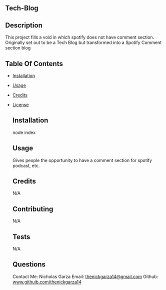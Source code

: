  ## Tech-Blog
  
 ## Description 
    
  This project fills a void in which spotify does not have comment section. Originally set out to be a Tech Blog but transformed into a Spotify Comment     section blog

  ## Table Of Contents
* [Installation](#installation)
* [Usage](#usage)
* [Credits](#credits)
* [License](#license)
  
  ## Installation 
    
    node index
  
  ## Usage 
    
    Gives people the opportunity to have a comment section for spotify podcast, etc.
  
  ## Credits 
    
    N/A
  
  ## Contributing 
    
    N/A
  
  ## Tests 
    
    N/A

  ## Questions 

  Contact Me: Nicholas Garza
  Email: thenickgarza14@gmail.com
  Github: www.githuib.com/thenickgarza14

